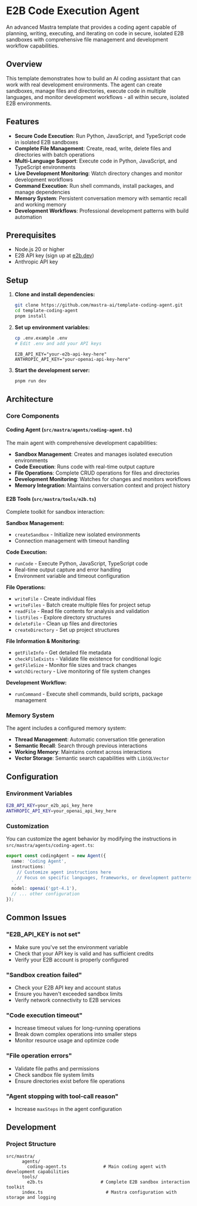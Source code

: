# E2B Code Execution Agent

An advanced Mastra template that provides a coding agent capable of planning, writing, executing, and iterating on code in secure, isolated E2B sandboxes with comprehensive file management and development workflow capabilities.

## Overview

This template demonstrates how to build an AI coding assistant that can work with real development environments. The agent can create sandboxes, manage files and directories, execute code in multiple languages, and monitor development workflows - all within secure, isolated E2B environments.

## Features

- **Secure Code Execution**: Run Python, JavaScript, and TypeScript code in isolated E2B sandboxes
- **Complete File Management**: Create, read, write, delete files and directories with batch operations
- **Multi-Language Support**: Execute code in Python, JavaScript, and TypeScript environments
- **Live Development Monitoring**: Watch directory changes and monitor development workflows
- **Command Execution**: Run shell commands, install packages, and manage dependencies
- **Memory System**: Persistent conversation memory with semantic recall and working memory
- **Development Workflows**: Professional development patterns with build automation

## Prerequisites

- Node.js 20 or higher
- E2B API key (sign up at [e2b.dev](https://e2b.dev))
- Anthropic API key

## Setup

1. **Clone and install dependencies:**

   ```bash
   git clone https://github.com/mastra-ai/template-coding-agent.git
   cd template-coding-agent
   pnpm install
   ```

2. **Set up environment variables:**

   ```bash
   cp .env.example .env
   # Edit .env and add your API keys
   ```

   ```env
   E2B_API_KEY="your-e2b-api-key-here"
   ANTHROPIC_API_KEY="your-openai-api-key-here"
   ```

3. **Start the development server:**

   ```bash
   pnpm run dev
   ```

## Architecture

### Core Components

#### **Coding Agent** (`src/mastra/agents/coding-agent.ts`)

The main agent with comprehensive development capabilities:

- **Sandbox Management**: Creates and manages isolated execution environments
- **Code Execution**: Runs code with real-time output capture
- **File Operations**: Complete CRUD operations for files and directories
- **Development Monitoring**: Watches for changes and monitors workflows
- **Memory Integration**: Maintains conversation context and project history

#### **E2B Tools** (`src/mastra/tools/e2b.ts`)

Complete toolkit for sandbox interaction:

**Sandbox Management:**

- `createSandbox` - Initialize new isolated environments
- Connection management with timeout handling

**Code Execution:**

- `runCode` - Execute Python, JavaScript, TypeScript code
- Real-time output capture and error handling
- Environment variable and timeout configuration

**File Operations:**

- `writeFile` - Create individual files
- `writeFiles` - Batch create multiple files for project setup
- `readFile` - Read file contents for analysis and validation
- `listFiles` - Explore directory structures
- `deleteFile` - Clean up files and directories
- `createDirectory` - Set up project structures

**File Information & Monitoring:**

- `getFileInfo` - Get detailed file metadata
- `checkFileExists` - Validate file existence for conditional logic
- `getFileSize` - Monitor file sizes and track changes
- `watchDirectory` - Live monitoring of file system changes

**Development Workflow:**

- `runCommand` - Execute shell commands, build scripts, package management

### Memory System

The agent includes a configured memory system:

- **Thread Management**: Automatic conversation title generation
- **Semantic Recall**: Search through previous interactions
- **Working Memory**: Maintains context across interactions
- **Vector Storage**: Semantic search capabilities with `LibSQLVector`

## Configuration

### Environment Variables

```bash
E2B_API_KEY=your_e2b_api_key_here
ANTHROPIC_API_KEY=your_openai_api_key_here
```

### Customization

You can customize the agent behavior by modifying the instructions in `src/mastra/agents/coding-agent.ts`:

```typescript
export const codingAgent = new Agent({
  name: 'Coding Agent',
  instructions: `
    // Customize agent instructions here
    // Focus on specific languages, frameworks, or development patterns
  `,
  model: openai('gpt-4.1'),
  // ... other configuration
});
```

## Common Issues

### "E2B_API_KEY is not set"

- Make sure you've set the environment variable
- Check that your API key is valid and has sufficient credits
- Verify your E2B account is properly configured

### "Sandbox creation failed"

- Check your E2B API key and account status
- Ensure you haven't exceeded sandbox limits
- Verify network connectivity to E2B services

### "Code execution timeout"

- Increase timeout values for long-running operations
- Break down complex operations into smaller steps
- Monitor resource usage and optimize code

### "File operation errors"

- Validate file paths and permissions
- Check sandbox file system limits
- Ensure directories exist before file operations

### "Agent stopping with tool-call reason"

- Increase `maxSteps` in the agent configuration

## Development

### Project Structure

```text
src/mastra/
      agents/
        coding-agent.ts              # Main coding agent with development capabilities
      tools/
        e2b.ts                      # Complete E2B sandbox interaction toolkit
      index.ts                        # Mastra configuration with storage and logging
```
